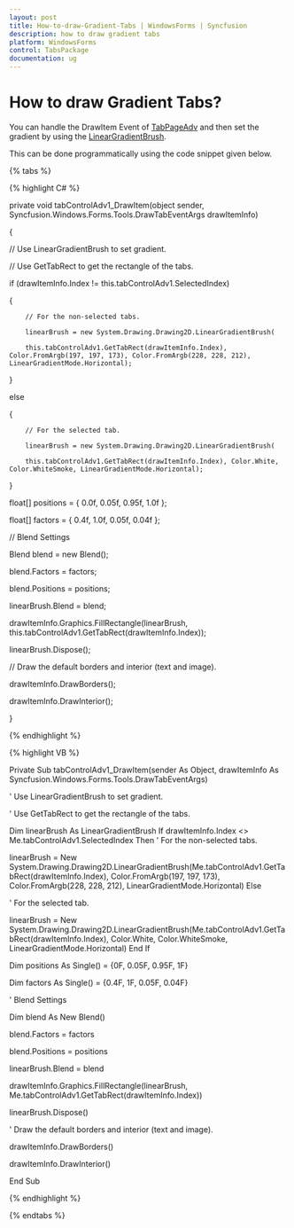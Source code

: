 ```yaml
---
layout: post
title: How-to-draw-Gradient-Tabs | WindowsForms | Syncfusion
description: how to draw gradient tabs
platform: WindowsForms
control: TabsPackage
documentation: ug
---
```


# How to draw Gradient Tabs?

You can handle the DrawItem Event of [TabPageAdv](https://help.syncfusion.com/cr/windowsforms/Syncfusion.Windows.Forms.Tools.TabPageAdv.html) and then set the gradient by using the [LinearGradientBrush](https://docs.microsoft.com/en-us/dotnet/api/system.windows.media.lineargradientbrush?view=netframework-4.7.2).

This can be done programmatically using the code snippet given below.

{% tabs %}

{% highlight C# %}


private void tabControlAdv1_DrawItem(object sender, Syncfusion.Windows.Forms.Tools.DrawTabEventArgs drawItemInfo)

{

   // Use LinearGradientBrush to set gradient. 

   // Use GetTabRect to get the rectangle of the tabs. 

   if (drawItemInfo.Index != this.tabControlAdv1.SelectedIndex)

   {

        // For the non-selected tabs. 

        linearBrush = new System.Drawing.Drawing2D.LinearGradientBrush(

        this.tabControlAdv1.GetTabRect(drawItemInfo.Index), Color.FromArgb(197, 197, 173), Color.FromArgb(228, 228, 212), LinearGradientMode.Horizontal);

   }

   else

   {

        // For the selected tab. 

        linearBrush = new System.Drawing.Drawing2D.LinearGradientBrush(

        this.tabControlAdv1.GetTabRect(drawItemInfo.Index), Color.White, Color.WhiteSmoke, LinearGradientMode.Horizontal);

   }



   float[] positions = { 0.0f, 0.05f, 0.95f, 1.0f };

   float[] factors = { 0.4f, 1.0f, 0.05f, 0.04f };

   // Blend Settings

   Blend blend = new Blend();

   blend.Factors = factors;

   blend.Positions = positions;

   linearBrush.Blend = blend;

   drawItemInfo.Graphics.FillRectangle(linearBrush, this.tabControlAdv1.GetTabRect(drawItemInfo.Index));

   linearBrush.Dispose();

   // Draw the default borders and interior (text and image). 

   drawItemInfo.DrawBorders();

   drawItemInfo.DrawInterior();

}    

  

{% endhighlight %}

{% highlight VB %}

Private Sub tabControlAdv1_DrawItem(sender As Object, drawItemInfo As Syncfusion.Windows.Forms.Tools.DrawTabEventArgs)

' Use LinearGradientBrush to set gradient. 

' Use GetTabRect to get the rectangle of the tabs. 

Dim linearBrush As LinearGradientBrush
If drawItemInfo.Index <> Me.tabControlAdv1.SelectedIndex Then
' For the non-selected tabs. 


linearBrush = New System.Drawing.Drawing2D.LinearGradientBrush(Me.tabControlAdv1.GetTabRect(drawItemInfo.Index), Color.FromArgb(197, 197, 173), Color.FromArgb(228, 228, 212), LinearGradientMode.Horizontal)
Else

' For the selected tab. 


linearBrush = New System.Drawing.Drawing2D.LinearGradientBrush(Me.tabControlAdv1.GetTabRect(drawItemInfo.Index), Color.White, Color.WhiteSmoke, LinearGradientMode.Horizontal)
End If

Dim positions As Single() = {0F, 0.05F, 0.95F, 1F}

Dim factors As Single() = {0.4F, 1F, 0.05F, 0.04F}

' Blend Settings

Dim blend As New Blend()

blend.Factors = factors

blend.Positions = positions

linearBrush.Blend = blend

drawItemInfo.Graphics.FillRectangle(linearBrush, Me.tabControlAdv1.GetTabRect(drawItemInfo.Index))

linearBrush.Dispose()

' Draw the default borders and interior (text and image). 

drawItemInfo.DrawBorders()

drawItemInfo.DrawInterior()

End Sub

{% endhighlight %}

{% endtabs %}
